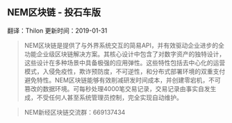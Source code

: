 ## NEM区块链 - 投石车版

翻译：Thilon 更新时间：2019-01-31

> NEM区块链是提供了与外界系统交互的简易API，并有效驱动企业进步的全功能企业级区块链解决方案。其核心设计中包含了对数字资产的独特设计，这些设计在多种场景中具备极强的应用弹性。这些特性包括去中心化的运营模式，入侵免疫性，欺诈预防度，不可逆性，和分布式部署环境的双重支付避免特性。NEM区块链能够有效削减研发时间成本，并创建零宕机，不可篡改的数据环境。可每秒处理4000笔交易记录，交易记录由事实自发生成，不受任何人甚至系统管理员控制，完全实现自动维护。

> NEM新经区块链交流群：669137434
